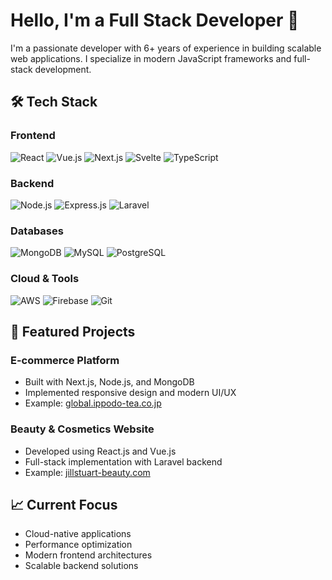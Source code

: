 # Hello, I'm a Full Stack Developer 👋

I'm a passionate developer with 6+ years of experience in building scalable web applications. I specialize in modern JavaScript frameworks and full-stack development.

## 🛠️ Tech Stack

### Frontend
![React](https://img.shields.io/badge/-React-61DAFB?style=flat&logo=react&logoColor=black)
![Vue.js](https://img.shields.io/badge/-Vue.js-4FC08D?style=flat&logo=vue.js&logoColor=white)
![Next.js](https://img.shields.io/badge/-Next.js-000000?style=flat&logo=next.js&logoColor=white)
![Svelte](https://img.shields.io/badge/-Svelte-FF3E00?style=flat&logo=svelte&logoColor=white)
![TypeScript](https://img.shields.io/badge/-TypeScript-3178C6?style=flat&logo=typescript&logoColor=white)

### Backend
![Node.js](https://img.shields.io/badge/-Node.js-339933?style=flat&logo=node.js&logoColor=white)
![Express.js](https://img.shields.io/badge/-Express.js-000000?style=flat&logo=express&logoColor=white)
![Laravel](https://img.shields.io/badge/-Laravel-FF2D20?style=flat&logo=laravel&logoColor=white)

### Databases
![MongoDB](https://img.shields.io/badge/-MongoDB-47A248?style=flat&logo=mongodb&logoColor=white)
![MySQL](https://img.shields.io/badge/-MySQL-4479A1?style=flat&logo=mysql&logoColor=white)
![PostgreSQL](https://img.shields.io/badge/-PostgreSQL-336791?style=flat&logo=postgresql&logoColor=white)

### Cloud & Tools
![AWS](https://img.shields.io/badge/-AWS-232F3E?style=flat&logo=amazon-aws&logoColor=white)
![Firebase](https://img.shields.io/badge/-Firebase-FFCA28?style=flat&logo=firebase&logoColor=black)
![Git](https://img.shields.io/badge/-Git-F05032?style=flat&logo=git&logoColor=white)

## 🎯 Featured Projects

### E-commerce Platform
- Built with Next.js, Node.js, and MongoDB
- Implemented responsive design and modern UI/UX
- Example: [global.ippodo-tea.co.jp](https://global.ippodo-tea.co.jp)

### Beauty & Cosmetics Website
- Developed using React.js and Vue.js
- Full-stack implementation with Laravel backend
- Example: [jillstuart-beauty.com](https://www.jillstuart-beauty.com/en-jp/shop)

## 📈 Current Focus
- Cloud-native applications
- Performance optimization
- Modern frontend architectures
- Scalable backend solutions


